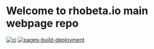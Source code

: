 # Welcome to rhobeta.io main webpage repo

[![ci](https://github.com/rhobeta-io/rhobeta.io/actions/workflows/ci.yml/badge.svg)](https://github.com/rhobeta-io/rhobeta.io/actions/workflows/ci.yml) [![pages-build-deployment](https://github.com/rhobeta-io/rhobeta.io/actions/workflows/pages/pages-build-deployment/badge.svg?branch=gh-pages)](https://github.com/rhobeta-io/rhobeta.io/actions/workflows/pages/pages-build-deployment)
